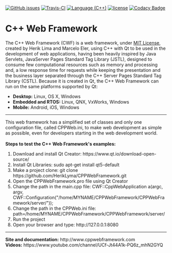 [![GitHub issues](https://img.shields.io/github/issues/HerikLyma/CPPWebFramework.svg)](https://github.com/HerikLyma/CPPWebFramework/issues)
[![Travis-CI](https://travis-ci.org/HerikLyma/CPPWebFramework.svg?branch=master)](https://travis-ci.org/HerikLyma/CPPWebFramework)
[![Language (C++)](https://img.shields.io/badge/powered_by-C++-green.svg?style=flat-square)](https://img.shields.io/badge/powered_by-C++-green.svg?style=flat-square)
[![license](https://img.shields.io/github/license/mashape/apistatus.svg)](https://github.com/HerikLyma/CPPWebFramework/blob/master/LICENSE.txt)
[![Codacy Badge](https://api.codacy.com/project/badge/Grade/8b818182369744f0af42a52785f7b5fe)](https://www.codacy.com/app/HerikLyma/CPPWebFramework?utm_source=github.com&amp;utm_medium=referral&amp;utm_content=HerikLyma/CPPWebFramework&amp;utm_campaign=Badge_Grade)

# C++ Web Framework

The C++ Web Framework (CWF) is a web framework, under <a href="https://github.com/HerikLyma/CPPWebFramework/blob/master/LICENSE.txt">MIT License</a>, created by Herik Lima and Marcelo Eler, 
using C++ with Qt to be used in the development of web applications, having been heavily inspired by Java Servlets,
JavaServer Pages Standard Tag Library (JSTL), designed to consume few computational resources such as 
memory and processing and, a low response time for requests while keeping the presentation and the 
business layer separated through the C++ Server Pages Standard Tag Library (CSTL). 
Because it is created in Qt, the C++ Web Framework can run on the same platforms supported by Qt:
<ul>
    <li><b>Desktop:</b> Linux, OS X, Windows</li>
    <li><b>Embedded and RTOS:</b> Linux, QNX, VxWorks, Windows</li>
    <li><b>Mobile:</b> Android, iOS, Windows</li>
</ul>
<hr/>
This web framework has a simplified set of classes and only one configuration file, called CPPWeb.ini,
to make web development as simple as possible, even for developers starting in the web development world.</br></br>
<b>Steps to test the C++ Web Framework's examples:</b>
<ol>
	<li>Download and install Qt Creator: https://www.qt.io/download-open-source/</li>
	<li>Install Qt Libraries: sudo apt-get install qt5-default</li>
	<li>Make a project clone: git clone https://github.com/HerikLyma/CPPWebFramework.git</li>
	<li>Open the CPPWebFramework.pro file using Qt Creator</li>
	<li>Change the path in the main.cpp file: CWF::CppWebApplication a(argc, argv, CWF::Configuration("/home/MYNAME/CPPWebFramework/CPPWebFramework/server/"));</li>
	<li>Change the path in the CPPWeb.ini file: path=/home/MYNAME/CPPWebFramework/CPPWebFramework/server/</li>
	<li>Run the project</li>
	<li>Open your browser and type: http://127.0.0.1:8080</li>
</ol>
<hr/> 
<b>Site and documentation:</b> http://www.cppwebframework.com <br>
<b>Videos:</b> https://www.youtube.com/channel/UCf-Jt44A1k-PQ6z_mhN2GYQ

